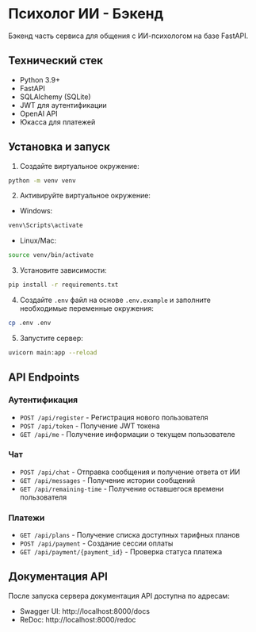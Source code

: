 # Психолог ИИ - Бэкенд

Бэкенд часть сервиса для общения с ИИ-психологом на базе FastAPI.

## Технический стек

- Python 3.9+
- FastAPI
- SQLAlchemy (SQLite)
- JWT для аутентификации
- OpenAI API
- Юкасса для платежей

## Установка и запуск

1. Создайте виртуальное окружение:
```bash
python -m venv venv
```

2. Активируйте виртуальное окружение:
- Windows:
```bash
venv\Scripts\activate
```
- Linux/Mac:
```bash
source venv/bin/activate
```

3. Установите зависимости:
```bash
pip install -r requirements.txt
```

4. Создайте `.env` файл на основе `.env.example` и заполните необходимые переменные окружения:
```bash
cp .env .env
```

5. Запустите сервер:
```bash
uvicorn main:app --reload
```

## API Endpoints

### Аутентификация

- `POST /api/register` - Регистрация нового пользователя
- `POST /api/token` - Получение JWT токена
- `GET /api/me` - Получение информации о текущем пользователе

### Чат

- `POST /api/chat` - Отправка сообщения и получение ответа от ИИ
- `GET /api/messages` - Получение истории сообщений
- `GET /api/remaining-time` - Получение оставшегося времени пользователя

### Платежи

- `GET /api/plans` - Получение списка доступных тарифных планов
- `POST /api/payment` - Создание сессии оплаты
- `GET /api/payment/{payment_id}` - Проверка статуса платежа

## Документация API

После запуска сервера документация API доступна по адресам:
- Swagger UI: http://localhost:8000/docs
- ReDoc: http://localhost:8000/redoc 